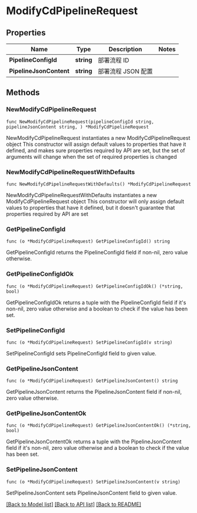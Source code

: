# ModifyCdPipelineRequest

## Properties

Name | Type | Description | Notes
------------ | ------------- | ------------- | -------------
**PipelineConfigId** | **string** | 部署流程 ID | 
**PipelineJsonContent** | **string** | 部署流程 JSON 配置 | 

## Methods

### NewModifyCdPipelineRequest

`func NewModifyCdPipelineRequest(pipelineConfigId string, pipelineJsonContent string, ) *ModifyCdPipelineRequest`

NewModifyCdPipelineRequest instantiates a new ModifyCdPipelineRequest object
This constructor will assign default values to properties that have it defined,
and makes sure properties required by API are set, but the set of arguments
will change when the set of required properties is changed

### NewModifyCdPipelineRequestWithDefaults

`func NewModifyCdPipelineRequestWithDefaults() *ModifyCdPipelineRequest`

NewModifyCdPipelineRequestWithDefaults instantiates a new ModifyCdPipelineRequest object
This constructor will only assign default values to properties that have it defined,
but it doesn't guarantee that properties required by API are set

### GetPipelineConfigId

`func (o *ModifyCdPipelineRequest) GetPipelineConfigId() string`

GetPipelineConfigId returns the PipelineConfigId field if non-nil, zero value otherwise.

### GetPipelineConfigIdOk

`func (o *ModifyCdPipelineRequest) GetPipelineConfigIdOk() (*string, bool)`

GetPipelineConfigIdOk returns a tuple with the PipelineConfigId field if it's non-nil, zero value otherwise
and a boolean to check if the value has been set.

### SetPipelineConfigId

`func (o *ModifyCdPipelineRequest) SetPipelineConfigId(v string)`

SetPipelineConfigId sets PipelineConfigId field to given value.


### GetPipelineJsonContent

`func (o *ModifyCdPipelineRequest) GetPipelineJsonContent() string`

GetPipelineJsonContent returns the PipelineJsonContent field if non-nil, zero value otherwise.

### GetPipelineJsonContentOk

`func (o *ModifyCdPipelineRequest) GetPipelineJsonContentOk() (*string, bool)`

GetPipelineJsonContentOk returns a tuple with the PipelineJsonContent field if it's non-nil, zero value otherwise
and a boolean to check if the value has been set.

### SetPipelineJsonContent

`func (o *ModifyCdPipelineRequest) SetPipelineJsonContent(v string)`

SetPipelineJsonContent sets PipelineJsonContent field to given value.



[[Back to Model list]](../README.md#documentation-for-models) [[Back to API list]](../README.md#documentation-for-api-endpoints) [[Back to README]](../README.md)


